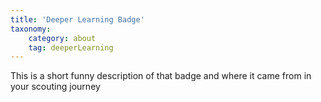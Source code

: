 ```yaml
---
title: 'Deeper Learning Badge'
taxonomy:
    category: about
    tag: deeperLearning
---
```

This is a short funny description of that badge and where it came from in your scouting journey
